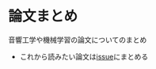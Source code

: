 # 論文まとめ
音響工学や機械学習の論文についてのまとめ
- これから読みたい論文は[issue](https://github.com/tmtakashi/paper-survey/issues)にまとめる
